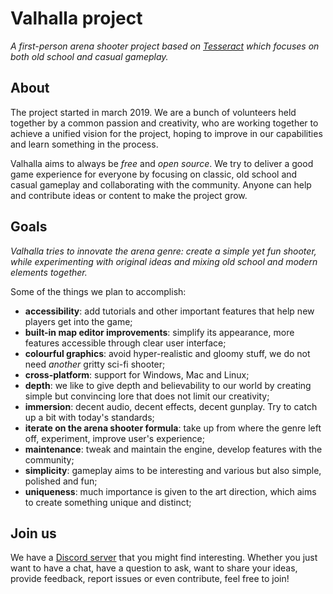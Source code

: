 # Valhalla project
*A first-person arena shooter project based on [Tesseract](http://tesseract.gg) which focuses on both old school and casual gameplay.*

## About
The project started in march 2019. We are a bunch of volunteers held together by a common passion and creativity, who are working together to achieve a unified vision for the project, hoping to improve in our capabilities and learn something in the process.

Valhalla aims to always be *free* and *open source*. We try to deliver a good game experience for everyone by focusing on classic, old school and casual gameplay and collaborating with the community. Anyone can help and contribute ideas or content to make the project grow.

## Goals

*Valhalla tries to innovate the arena genre: create a simple yet fun shooter, while experimenting with original ideas and mixing old school and modern elements together.*

Some of the things we plan to accomplish:
- **accessibility**: add tutorials and other important features that help new players get into the game;
- **built-in map editor improvements**: simplify its appearance, more features accessible through clear user interface;
- **colourful graphics**: avoid hyper-realistic and gloomy stuff, we do not need *another* gritty sci-fi shooter;
- **cross-platform**: support for Windows, Mac and Linux;
- **depth**: we like to give depth and believability to our world by creating simple but convincing lore that does not limit our creativity;
- **immersion**: decent audio, decent effects, decent gunplay. Try to catch up a bit with today's standards;
- **iterate on the arena shooter formula**: take up from where the genre left off, experiment, improve user's experience;
- **maintenance**: tweak and maintain the engine, develop features with the community;
- **simplicity**: gameplay aims to be interesting and various but also simple, polished and fun;
- **uniqueness**: much importance is given to the art direction, which aims to create something unique and distinct;

## Join us

We have a [Discord server](https://discord.gg/qFMAde5WQP) that you might find interesting. Whether you just want to have a chat, have a question to ask, want to share your ideas, provide feedback, report issues or even contribute, feel free to join!
